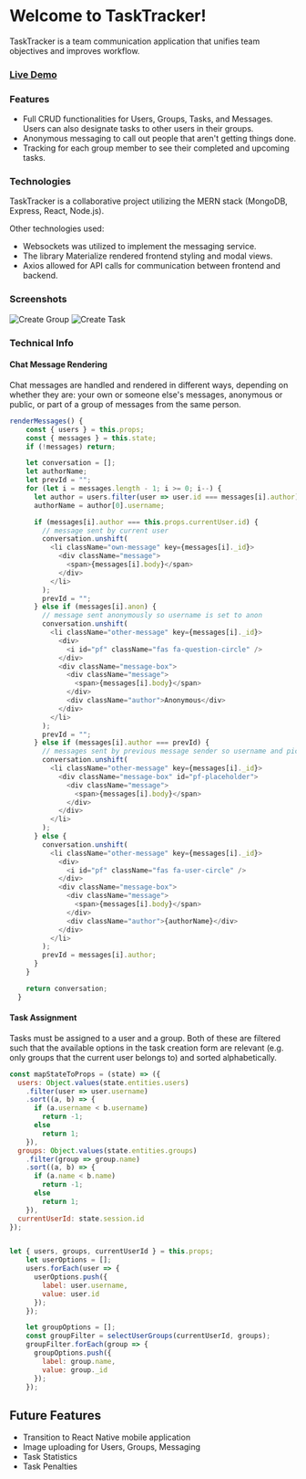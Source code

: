 # Welcome to TaskTracker!

TaskTracker is a team communication application that unifies team objectives and improves workflow.

### [Live Demo](https://task-trackr.herokuapp.com/)

### Features

+ Full CRUD functionalities for Users, Groups, Tasks, and Messages. Users can also designate tasks to other users in their groups.
+ Anonymous messaging to call out people that aren't getting things done.
+ Tracking for each group member to see their completed and upcoming tasks.

### Technologies
TaskTracker is a collaborative project utilizing the MERN stack (MongoDB, Express, React, Node.js).

Other technologies used:
+ Websockets was utilized to implement the messaging service. 
+ The library Materialize rendered frontend styling and modal views.
+ Axios allowed for API calls for communication between frontend and backend.

### Screenshots

![Create Group](https://github.com/schen13/TaskTracker/blob/master/docs/wireframe1.png)
![Create Task](https://github.com/schen13/TaskTracker/blob/master/docs/wireframe2.png)

### Technical Info

#### Chat Message Rendering
Chat messages are handled and rendered in different ways, depending on whether they are: your own or someone else's messages, anonymous or public, or part of a group of messages from the same person.

```js
renderMessages() {
    const { users } = this.props;
    const { messages } = this.state;
    if (!messages) return;

    let conversation = [];
    let authorName;
    let prevId = "";
    for (let i = messages.length - 1; i >= 0; i--) {
      let author = users.filter(user => user.id === messages[i].author);
      authorName = author[0].username;

      if (messages[i].author === this.props.currentUser.id) {
        // message sent by current user
        conversation.unshift(
          <li className="own-message" key={messages[i]._id}>
            <div className="message">
              <span>{messages[i].body}</span>
            </div>
          </li>
        );
        prevId = "";
      } else if (messages[i].anon) {
        // message sent anonymously so username is set to anon
        conversation.unshift(
          <li className="other-message" key={messages[i]._id}>
            <div>
              <i id="pf" className="fas fa-question-circle" />
            </div>
            <div className="message-box">
              <div className="message">
                <span>{messages[i].body}</span>
              </div>
              <div className="author">Anonymous</div>
            </div>
          </li>
        );
        prevId = "";
      } else if (messages[i].author === prevId) {
        // messages sent by previous message sender so username and picture arent shown again
        conversation.unshift(
          <li className="other-message" key={messages[i]._id}>
            <div className="message-box" id="pf-placeholder">
              <div className="message">
                <span>{messages[i].body}</span>
              </div>
            </div>
          </li>
        );
      } else {
        conversation.unshift(
          <li className="other-message" key={messages[i]._id}>
            <div>
              <i id="pf" className="fas fa-user-circle" />
            </div>
            <div className="message-box">
              <div className="message">
                <span>{messages[i].body}</span>
              </div>
              <div className="author">{authorName}</div>
            </div>
          </li>
        );
        prevId = messages[i].author;
      }
    }

    return conversation;
  }
```

#### Task Assignment
Tasks must be assigned to a user and a group. Both of these are filtered such that the available options in the task creation form are relevant (e.g. only groups that the current user belongs to) and sorted alphabetically.

```js
const mapStateToProps = (state) => ({
  users: Object.values(state.entities.users)
    .filter(user => user.username)
    .sort((a, b) => {
      if (a.username < b.username)
        return -1;
      else
        return 1;
    }),
  groups: Object.values(state.entities.groups)
    .filter(group => group.name)
    .sort((a, b) => {
      if (a.name < b.name)
        return -1;
      else
        return 1;
    }),
  currentUserId: state.session.id
});


let { users, groups, currentUserId } = this.props;
    let userOptions = [];
    users.forEach(user => {
      userOptions.push({
        label: user.username,
        value: user.id
      });
    });

    let groupOptions = [];
    const groupFilter = selectUserGroups(currentUserId, groups);
    groupFilter.forEach(group => {
      groupOptions.push({
        label: group.name,
        value: group._id
      });
    });
```


## Future Features

+ Transition to React Native mobile application
+ Image uploading for Users, Groups, Messaging
+ Task Statistics
+ Task Penalties
